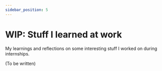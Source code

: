 ```yaml
---
sidebar_position: 5
---
```


# WIP: Stuff I learned at work
My learnings and reflections on some interesting stuff I worked on during internships.

(To be written)